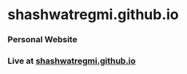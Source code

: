 # shashwatregmi.github.io

<h3>Personal Website</h3>

<h3>Live at <a href="https://shashwatregmi.github.io/">shashwatregmi.github.io</h3></a>
